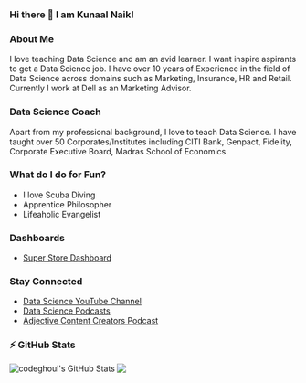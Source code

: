 ### Hi there 👋 I am Kunaal Naik!

<!--
**KunaalNaik/KunaalNaik** is a ✨ _special_ ✨ repository because its `README.md` (this file) appears on your GitHub profile.

Here are some ideas to get you started:

- 🔭 I’m currently working on ...
- 🌱 I’m currently learning ...
- 👯 I’m looking to collaborate on ...
- 🤔 I’m looking for help with ...
- 💬 Ask me about ...
- 📫 How to reach me: ...
- 😄 Pronouns: ...
- ⚡ Fun fact: ...
-->

### About Me
I love teaching Data Science and am an avid learner. I want inspire aspirants to get a Data Science job. I have over 10 years of Experience in the field of Data Science across domains such as Marketing, Insurance, HR and Retail. Currently I work at Dell as an Marketing Advisor.

### Data Science Coach
Apart from my professional background, I love to teach Data Science. I have taught over 50 Corporates/Institutes including CITI Bank, Genpact, Fidelity, Corporate Executive Board, Madras School of Economics. 

### What do I do for Fun?
- I love Scuba Diving
- Apprentice Philosopher 
- Lifeaholic Evangelist

### Dashboards
- [Super Store Dashboard](https://public.tableau.com/app/profile/kunaal.naik/viz/SuperStore_Aug2021/Dashboard1?publish=yes)

### Stay Connected
- [Data Science YouTube Channel](https://swiy.io/DS_KN_Sub)
- [Data Science Podcasts](https://swiy.io/POD_Data_Masterminds)
- [Adjective Content Creators Podcast](https://hi.switchy.io/ADJCC_POD)

### :zap: GitHub Stats

<img align="left" alt="codeghoul's GitHub Stats" src="https://github-readme-stats.codestackr.vercel.app/api?username=KunaalNaik&show_icons=true&hide_border=true&count_private=true&theme=graywhite&hide_title=true" />

![](https://visitor-badge.glitch.me/badge?page_id=KunaalNaik.KunaalNaik)
